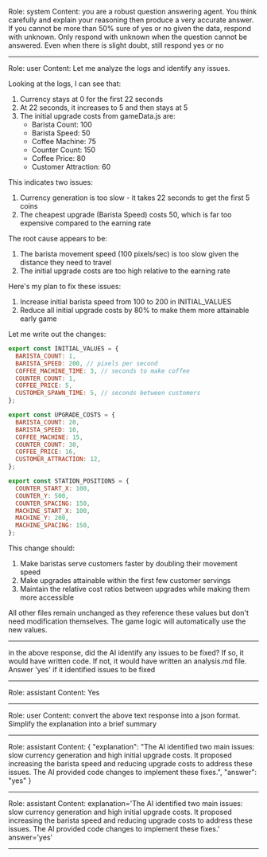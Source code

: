 Role: system
Content: you are a robust question answering agent. You think carefully and explain your reasoning then produce a very accurate answer. If you cannot be more than 50% sure of yes or no given the data, respond with unknown. Only respond with unknown when the question cannot be answered. Even when there is slight doubt, still respond yes or no
__________________
Role: user
Content: Let me analyze the logs and identify any issues.

Looking at the logs, I can see that:
1. Currency stays at 0 for the first 22 seconds
2. At 22 seconds, it increases to 5 and then stays at 5
3. The initial upgrade costs from gameData.js are:
   - Barista Count: 100
   - Barista Speed: 50
   - Coffee Machine: 75
   - Counter Count: 150
   - Coffee Price: 80
   - Customer Attraction: 60

This indicates two issues:
1. Currency generation is too slow - it takes 22 seconds to get the first 5 coins
2. The cheapest upgrade (Barista Speed) costs 50, which is far too expensive compared to the earning rate

The root cause appears to be:
1. The barista movement speed (100 pixels/sec) is too slow given the distance they need to travel
2. The initial upgrade costs are too high relative to the earning rate

Here's my plan to fix these issues:
1. Increase initial barista speed from 100 to 200 in INITIAL_VALUES
2. Reduce all initial upgrade costs by 80% to make them more attainable early game

Let me write out the changes:

```js src/game/gameData.js
export const INITIAL_VALUES = {
  BARISTA_COUNT: 1,
  BARISTA_SPEED: 200, // pixels per second
  COFFEE_MACHINE_TIME: 3, // seconds to make coffee
  COUNTER_COUNT: 1,
  COFFEE_PRICE: 5,
  CUSTOMER_SPAWN_TIME: 5, // seconds between customers
};

export const UPGRADE_COSTS = {
  BARISTA_COUNT: 20,
  BARISTA_SPEED: 10,
  COFFEE_MACHINE: 15,
  COUNTER_COUNT: 30,
  COFFEE_PRICE: 16,
  CUSTOMER_ATTRACTION: 12,
};

export const STATION_POSITIONS = {
  COUNTER_START_X: 100,
  COUNTER_Y: 500,
  COUNTER_SPACING: 150,
  MACHINE_START_X: 100,
  MACHINE_Y: 200,
  MACHINE_SPACING: 150,
};
```

This change should:
1. Make baristas serve customers faster by doubling their movement speed
2. Make upgrades attainable within the first few customer servings
3. Maintain the relative cost ratios between upgrades while making them more accessible

All other files remain unchanged as they reference these values but don't need modification themselves. The game logic will automatically use the new values.

_____
in the above response, did the AI identify any issues to be fixed? If so, it would have written code. If not, it would have written an analysis.md file. Answer 'yes' if it identified issues to be fixed
__________________
Role: assistant
Content: Yes
__________________
Role: user
Content: convert the above text response into a json format. Simplify the explanation into a brief summary
__________________
Role: assistant
Content: {
  "explanation": "The AI identified two main issues: slow currency generation and high initial upgrade costs. It proposed increasing the barista speed and reducing upgrade costs to address these issues. The AI provided code changes to implement these fixes.",
  "answer": "yes"
}
__________________
Role: assistant
Content: explanation='The AI identified two main issues: slow currency generation and high initial upgrade costs. It proposed increasing the barista speed and reducing upgrade costs to address these issues. The AI provided code changes to implement these fixes.' answer='yes'
__________________
